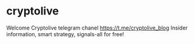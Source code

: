 # cryptolive
Welcome Cryptolive telegram chanel https://t.me/cryptolive_blog
Insider information, smart strategy, signals-all for free!
